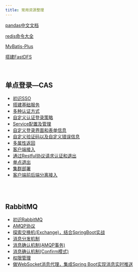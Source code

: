 ```yaml
---
title: 常用资源整理
---
```


[pandas中文文档](https://www.pypandas.cn/)

[redis命令大全](http://redisdoc.com/)

[MyBatis-Plus](https://mp.baomidou.com/)

[搭建FastDFS](https://github.com/happyfish100/fastdfs)
<br/>
<br/>
<br/>  

## 单点登录—CAS  
 * [初识SSO](https://blog.csdn.net/Anumbrella/article/details/80821486) 
 * [搭建基础服务](https://blog.csdn.net/Anumbrella/article/details/81045885)
 * [多种认证方式](https://blog.csdn.net/Anumbrella/article/details/81149249)
 * [自定义认证登录策略](https://blog.csdn.net/Anumbrella/article/details/81590595)
 * [Service配置及管理](https://blog.csdn.net/Anumbrella/article/details/82119246)
 * [自定义登录界面和表单信息](https://blog.csdn.net/Anumbrella/article/details/82728641)
 * [自定义验证码以及自定义错误信息](https://blog.csdn.net/Anumbrella/article/details/83154397)
 * [多属性返回](https://blog.csdn.net/Anumbrella/article/details/85132517)
 * [客户端接入](https://blog.csdn.net/Anumbrella/article/details/87897230)
 * [通过Restful协议请求认证和退出](https://blog.csdn.net/Anumbrella/article/details/88912964)
 * [单点退出](https://blog.csdn.net/Anumbrella/article/details/89069445)
 * [集群部署](https://blog.csdn.net/Anumbrella/article/details/90578300)
 * [客户端前后端分离接入](https://blog.csdn.net/Anumbrella/article/details/94859351)  
<br/>
<br/>  

## RabbitMQ
* [初识RabbitMQ](https://blog.csdn.net/Anumbrella/article/details/79691090)
* [AMQP协议](https://blog.csdn.net/Anumbrella/article/details/79920854)
* [探索交换机(Exchange)，结合SpringBoot实战](https://blog.csdn.net/Anumbrella/article/details/80172515)
* [消息分发机制](https://blog.csdn.net/Anumbrella/article/details/80370363)
* [消息确认机制(AMQP事务)](https://blog.csdn.net/Anumbrella/article/details/80686445)
* [消息确认机制(Confirm模式)](https://blog.csdn.net/Anumbrella/article/details/81321701)
* [权限管理](https://blog.csdn.net/Anumbrella/article/details/83513844)
* [做WebSocket消息代理，集成Spring Boot实现消息实时推送](https://blog.csdn.net/Anumbrella/article/details/88594222)
  